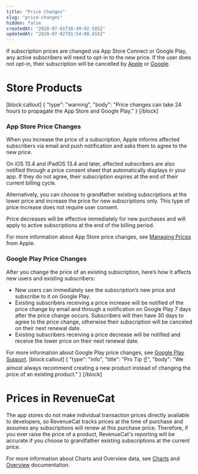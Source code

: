 ```yaml
---
title: "Price Changes"
slug: "price-changes"
hidden: false
createdAt: "2020-07-01T18:49:02.585Z"
updatedAt: "2020-07-02T01:54:08.655Z"
---
```

If subscription prices are changed via App Store Connect or Google Play, any active subscribers will need to opt-in to the new price. If the user does not opt-in, their subscription will be cancelled by [Apple](https://help.apple.com/app-store-connect/#/devc9870599e) or [Google](https://support.google.com/googleplay/android-developer/answer/140504?hl=en).

# Store Products
[block:callout]
{
  "type": "warning",
  "body": "Price changes can take 24 hours to propagate the App Store and Google Play."
}
[/block]
### App Store Price Changes

When you increase the price of a subscription, Apple informs affected subscribers via email and push notification and asks them to agree to the new price. 

On iOS 13.4 and iPadOS 13.4 and later, affected subscribers are also notified through a price consent sheet that automatically displays in your app.  If they do not agree, their subscription expires at the end of their current billing cycle.

Alternatively, you can choose to grandfather existing subscriptions at the lower price and increase the price for new subscriptions only. This type of price increase does not require user consent.

Price decreases will be effective immediately for new purchases and will apply to active subscriptions at the end of the billing period.

For more information about App Store price changes, see [Managing Prices](https://developer.apple.com/app-store/subscriptions/#managing-prices-for-existing-subscribers) from Apple.

### Google Play Price Changes

After you change the price of an existing subscription, here’s how it affects new users and existing subscribers:

- New users can immediately see the subscription’s new price and subscribe to it on Google Play.
- Existing subscribers receiving a price increase will be notified of the price change by email and through a notification on Google Play 7 days after the price change occurs. Subscribers will then have 30 days to agree to the price change, otherwise their subscription will be canceled on their next renewal date.
- Existing subscribers receiving a price decrease will be notified and receive the lower price on their next renewal date.

For more information about Google Play price changes, see [Google Play Support](https://support.google.com/googleplay/android-developer/answer/140504?hl=en).
[block:callout]
{
  "type": "info",
  "title": "Pro Tip ☝️",
  "body": "We almost always recommend creating a new product instead of changing the price of an existing product."
}
[/block]
# Prices in RevenueCat

The app stores do not make individual transaction prices directly available to developers, so RevenueCat tracks prices at the time of purchase and assumes any subscriptions will renew at this purchase price. Therefore, if you ever raise the price of a product, RevenueCat's reporting will be accurate if you choose to grandfather existing subscriptions at the current price.

For more information about Charts and Overview data, see [Charts](https://docs.revenuecat.com/docs/charts) and [Overview](https://docs.revenuecat.com/docs/overview) documentation.